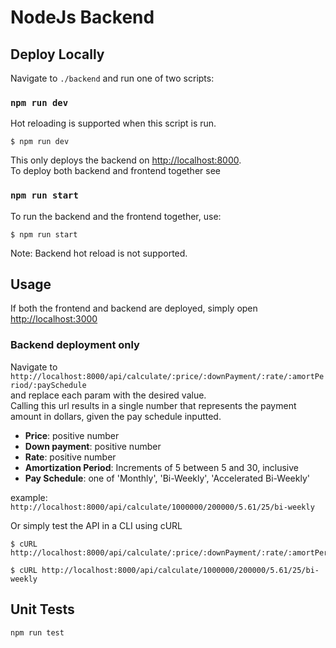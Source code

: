 # NodeJs Backend

## Deploy Locally
Navigate to `./backend` and run one of two scripts:

### `npm run dev`

Hot reloading is supported when this script is run.
```
$ npm run dev
```

This only deploys the backend on [http://localhost:8000](http://localhost:8000).\
To deploy both backend and frontend together see 

### `npm run start`


To run the backend and the frontend together, use:
```
$ npm run start
```

Note: Backend hot reload is not supported.

## Usage

If both the frontend and backend are deployed, simply open [http://localhost:3000](http://localhost:3000)


### Backend deployment only

Navigate to `http://localhost:8000/api/calculate/:price/:downPayment/:rate/:amortPeriod/:paySchedule`\
and replace each param with the desired value.\
Calling this url results in a single number that represents the payment amount in dollars, given the pay schedule inputted.

- __Price__: positive number
- __Down payment__: positive number
- __Rate__: positive number
- __Amortization Period__: Increments of 5 between 5 and 30, inclusive
- __Pay Schedule__: one of 'Monthly', 'Bi-Weekly', 'Accelerated Bi-Weekly'

example:
`http://localhost:8000/api/calculate/1000000/200000/5.61/25/bi-weekly`

Or simply test the API in a CLI using cURL
```
$ cURL http://localhost:8000/api/calculate/:price/:downPayment/:rate/:amortPeriod/:paySchedule

$ cURL http://localhost:8000/api/calculate/1000000/200000/5.61/25/bi-weekly
```

## Unit Tests
```
npm run test
```